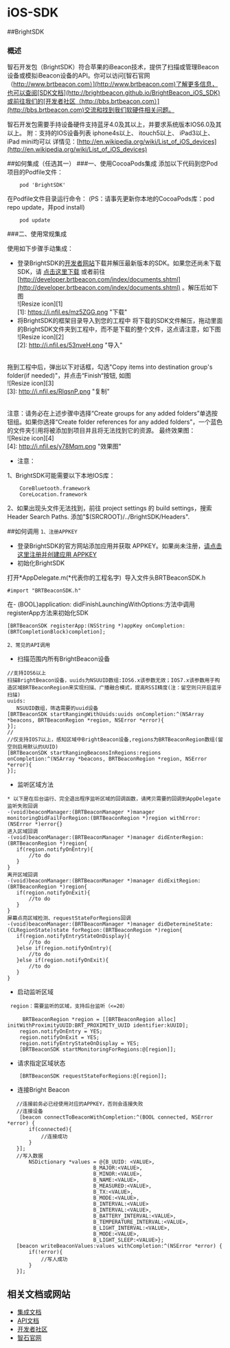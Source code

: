 iOS-SDK
=======

##BrightSDK
### 概述

智石开发包（BrightSDK）符合苹果的iBeacon技术，提供了扫描或管理Beacon设备或模拟iBeacon设备的API。你可以访问[智石官网（http://www.brtbeacon.com）](http://www.brtbeacon.com)了解更多信息，也可以查阅[SDK文档](http://brightbeacon.github.io/BrightBeacon_iOS_SDK)或前往我们的[开发者社区（http://bbs.brtbeacon.com）](http://bbs.brtbeacon.com)交流和找到我们软硬件相关问题。

智石开发包需要手持设备硬件支持蓝牙4.0及其以上，并要求系统版本IOS6.0及其以上。
附：支持的IOS设备列表
iphone4s以上、
itouch5以上、
iPad3以上、
iPad mini均可以
详情见：[http://en.wikipedia.org/wiki/List_of_iOS_devices](http://en.wikipedia.org/wiki/List_of_iOS_devices)

##如何集成（任选其一）
###一、使用CocoaPods集成
添加以下代码到您Pod项目的Podfile文件：

```
	pod 'BrightSDK'
```
在Podfile文件目录运行命令：
(PS：请事先更新你本地的CocoaPods库：pod repo update，并pod install)

```
	pod update
```

###二、使用常规集成

使用如下步骤手动集成：
- 登录BrightSDK的[开发者网站](http://developer.brtbeacon.com)下载并解压最新版本的SDK。如果您还尚未下载SDK，请 [点击这里下载](http://developer.brtbeacon.com/index/documents.shtml) 或者前往 [http://developer.brtbeacon.com/index/documents.shtml](http://developer.brtbeacon.com/index/documents.shtml) 。解压后如下图<br/>
![Resize icon][1]<br/>
[1]: https://i.nfil.es/mz5ZGG.png "下载"
- 将BrightSDK的框架目录导入到您的工程中
将下载的SDK文件解压，拖动里面的BrightSDK文件夹到工程中，而不是下载的整个文件，这点请注意，如下图<br/>
![Resize icon][2]<br/>
[2]: http://i.nfil.es/53nveH.png "导入"

<br/>拖到工程中后，弹出以下对话框，勾选"Copy items into destination group's folder(if needed)"，并点击“Finish“按钮, 如图<br/>
![Resize icon][3]<br/>
[3]: http://i.nfil.es/RlqsnP.png "复制"

<br/>注意：请务必在上述步骤中选择“Create groups for any added folders”单选按钮组。如果你选择“Create folder references for any added folders”，一个蓝色的文件夹引用将被添加到项目并且将无法找到它的资源。
最终效果图：<br/>
![Resize icon][4]<br/>
[4]: http://i.nfil.es/y78Mqm.png "效果图"



- 注意：

1、BrightSDK可能需要以下本地IOS库：

```
	CoreBluetooth.framework
	CoreLocation.framework
```

2、如果出现头文件无法找到，前往 project settings 的 build settings，搜索Header Search Paths. 添加"$(SRCROOT)/../BrightSDK/Headers".


##如何调用
`1、注册APPKEY`<br/>

- 登录BrightSDK的官方网站添加应用并获取 APPKEY。如果尚未注册，[请点击这里注册并创建应用 APPKEY](http://developer.brtbeacon.com)
- 初始化BrightSDK

打开*AppDelegate.m(*代表你的工程名字)  导入文件头BRTBeaconSDK.h

```
#import "BRTBeaconSDK.h"
```
在- (BOOL)application: didFinishLaunchingWithOptions:方法中调用registerApp方法来初始化SDK

```
[BRTBeaconSDK registerApp:(NSString *)appKey onCompletion:(BRTCompletionBlock)completion];
```
`2、常见的API调用`<br/>

 - 扫描范围内所有BrightBeacon设备
 
 ```
//支持IOS6以上
 扫描BrightBeacon设备，uuids为NSUUID数组:IOS6.x该参数无效；IOS7.x该参数用于构造区域BRTBeaconRegion来实现扫描、广播融合模式，提高RSSI精度(注：留空则只开启蓝牙扫描)
 uuids:
	NSUUID数组，筛选需要的uuid设备
[BRTBeaconSDK startRangingWithUuids:uuids onCompletion:^(NSArray *beacons, BRTBeaconRegion *region, NSError *error){
}];
//
//仅支持IOS7以上，感知区域中BrightBeacon设备,regions为BRTBeaconRegion数组(留空则启用默认的UUID)
[BRTBeaconSDK startRangingBeaconsInRegions:regions onCompletion:^(NSArray *beacons, BRTBeaconRegion *region, NSError *error){
}];
 ```
 
 - 监听区域方法
 
 ```
 * 以下是在后台运行、完全退出程序监听区域的回调函数，请拷贝需要的回调到AppDelegate
监听失败回调
-(void)beaconManager:(BRTBeaconManager *)manager monitoringDidFailForRegion:(BRTBeaconRegion *)region withError:(NSError *)error{}
进入区域回调
-(void)beaconManager:(BRTBeaconManager *)manager didEnterRegion:(BRTBeaconRegion *)region{
	if(region.notifyOnEntry){
		//to do
	}
}
离开区域回调
-(void)beaconManager:(BRTBeaconManager *)manager didExitRegion:(BRTBeaconRegion *)region{
	if(region.notifyOnExit){
		//to do
	}
}
屏幕点亮区域检测、requestStateForRegions回调
-(void)beaconManager:(BRTBeaconManager *)manager didDetermineState:(CLRegionState)state forRegion:(BRTBeaconRegion *)region{
	if(region.notifyEntryStateOnDisplay){
		//to do
	}else if(region.notifyOnEntry){
		//to do
	}else if(region.notifyOnExit){
		//to do
	}
}
```
- 启动监听区域

```
 region：需要监听的区域，支持后台监听（<=20）
 　
     BRTBeaconRegion *region = [[BRTBeaconRegion alloc] initWithProximityUUID:BRT_PROXIMITY_UUID identifier:kUUID];
    region.notifyOnEntry = YES;
    region.notifyOnExit = YES;
    region.notifyEntryStateOnDisplay = YES;
    [BRTBeaconSDK startMonitoringForRegions:@[region]];
 ```
 
 - 请求指定区域状态
 
 ```
     [BRTBeaconSDK requestStateForRegions:@[region]];
 ```
 - 连接Bright Beacon
 
 ```
 	//连接前务必已经使用对应的APPKEY，否则会连接失败
 	//连接设备
     [beacon connectToBeaconWithCompletion:^(BOOL connected, NSError *error) {
        if(connected){
        	//连接成功
        }
    }];
    //写入数据
        NSDictionary *values = @{B_UUID: <VALUE>,
                             B_MAJOR:<VALUE>,
                             B_MINOR:<VALUE>,
                             B_NAME:<VALUE>,
                             B_MEASURED:<VALUE>,
                             B_TX:<VALUE>,
                             B_MODE:<VALUE>,
                             B_INTERVAL:<VALUE>
                             B_INTERVAL:<VALUE>,
                             B_BATTERY_INTERVAL:<VALUE>,
                             B_TEMPERATURE_INTERVAL:<VALUE>,
                             B_LIGHT_INTERVAL:<VALUE>,
                             B_MODE:<VALUE>,
                             B_LIGHT_SLEEP:<VALUE>};
    [beacon writeBeaconValues:values withCompletion:^(NSError *error) {
    	if(!error){
    		//写人成功
    	}
    }];
 ```

## 相关文档或网站
* [集成文档](http://www.brtbeacon.com/home/document_ios.shtml)
* [API文档](http://brightbeacon.github.io/BrightBeacon_iOS_SDK)
* [开发者社区](http://bbs.brtbeacon.com)
* [智石官网](http://www.brtbeacon.com)